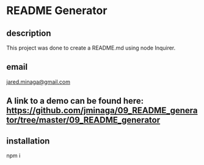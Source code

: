 # README Generator


## description
This project was done to create a README.md using node Inquirer.
## email
jared.minaga@gmail.com
 
## A link to a demo can be found here: https://github.com/jminaga/09_README_generator/tree/master/09_README_generator
## installation
npm i
